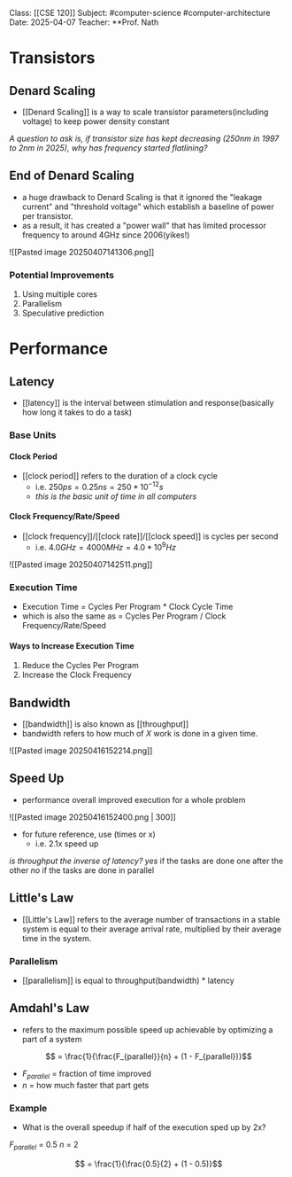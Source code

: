 Class: [[CSE 120]]
Subject: #computer-science #computer-architecture
Date: 2025-04-07
Teacher: **Prof. Nath

# Transistors

## Denard Scaling
- [[Denard Scaling]] is a way to scale transistor parameters(including voltage) to keep power density constant

*A question to ask is, if transistor size has kept decreasing (250nm in 1997 to 2nm in 2025), why has frequency started flatlining?*

## End of Denard Scaling
- a huge drawback to Denard Scaling is that it ignored the "leakage current" and "threshold voltage" which establish a baseline of power per transistor.
- as a result, it has created a "power wall" that has limited processor frequency to around 4GHz since 2006(yikes!)

![[Pasted image 20250407141306.png]]

### Potential Improvements
1. Using multiple cores
2. Parallelism
3. Speculative prediction

# Performance

## Latency
- [[latency]] is the interval between stimulation and response(basically how long it takes to do a task)

### Base Units

#### Clock Period
- [[clock period]] refers to the duration of a clock cycle
	- i.e. $250ps = 0.25ns = 250 * 10^{-12}s$
	- *this is the basic unit of time in all computers*

#### Clock Frequency/Rate/Speed
- [[clock frequency]]/[[clock rate]]/[[clock speed]] is cycles per second
	- i.e. $4.0GHz = 4000MHz = 4.0 * 10^9Hz$

![[Pasted image 20250407142511.png]]

### Execution Time
- Execution Time = Cycles Per Program * Clock Cycle Time
- which is also the same as = Cycles Per Program / Clock Frequency/Rate/Speed

#### Ways to Increase Execution Time
1. Reduce the Cycles Per Program
2. Increase the Clock Frequency

## Bandwidth
- [[bandwidth]] is also known as [[throughput]]
- bandwidth refers to how much of $X$ work is done in a given time.

![[Pasted image 20250416152214.png]]

## Speed Up
- performance overall improved execution for a whole problem

![[Pasted image 20250416152400.png | 300]]

- for future reference, use (times or x)
	- i.e. 2.1x speed up

*is throughput the inverse of latency?*
	*yes* if the tasks are done one after the other
	*no* if the tasks are done in parallel

## Little's Law

- [[Little's Law]] refers to the average number of transactions in a stable system is equal to their average arrival rate, multiplied by their average time in the system.

### Parallelism
- [[parallelism]] is equal to throughput(bandwidth) * latency


## Amdahl's Law

- refers to the maximum possible speed up achievable by optimizing a part of a system

$$ = \frac{1}{\frac{F_{parallel}}{n} + (1 - F_{parallel})}$$


- $F_{parallel}$ = fraction of time improved
- $n$ = how much faster that part gets

### Example

- What is the overall speedup if half of the execution sped up by 2x?

$F_{parallel}$ = 0.5
$n$ = 2

$$ = \frac{1}{\frac{0.5}{2} + (1 - 0.5)}$$